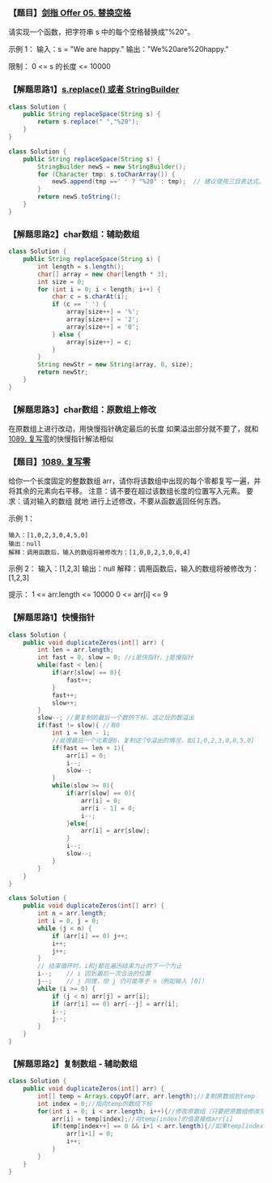 ### 【题目】[剑指 Offer 05. 替换空格](https://leetcode-cn.com/problems/ti-huan-kong-ge-lcof/)
请实现一个函数，把字符串 s 中的每个空格替换成"%20"。

示例 1：
	输入：s = "We are happy."
	输出："We%20are%20happy."

限制：
0 <= s 的长度 <= 10000

### 【解题思路1】[s.replace() 或者 StringBuilder](https://leetcode-cn.com/problems/ti-huan-kong-ge-lcof/solution/2chong-jie-fa-replacebian-li-by-xiao-bai-323/)

```java
class Solution {
    public String replaceSpace(String s) {
        return s.replace(" ","%20");
    }
}
```

```java
class Solution {
    public String replaceSpace(String s) {
        StringBuilder newS = new StringBuilder();
        for (Character tmp: s.toCharArray()) {
            newS.append(tmp ==' ' ? "%20" : tmp);  // 建议使用三目表达式。相等于if else
        }
        return newS.toString();
    }
}
```

### 【解题思路2】char数组：辅助数组

```java
class Solution {
    public String replaceSpace(String s) {
        int length = s.length();
        char[] array = new char[length * 3];
        int size = 0;
        for (int i = 0; i < length; i++) {
            char c = s.charAt(i);
            if (c == ' ') {
                array[size++] = '%';
                array[size++] = '2';
                array[size++] = '0';
            } else {
                array[size++] = c;
            }
        }
        String newStr = new String(array, 0, size);
        return newStr;
    }
}
```

### 【解题思路3】char数组：原数组上修改
在原数组上进行改动，用快慢指针确定最后的长度
如果溢出部分就不要了，就和[1089. 复写零](https://blog.csdn.net/XunCiy/article/details/106144746)的快慢指针解法相似



### 【题目】[1089. 复写零](https://leetcode-cn.com/problems/duplicate-zeros/)
给你一个长度固定的整数数组 arr，请你将该数组中出现的每个零都复写一遍，并将其余的元素向右平移。
注意：请不要在超过该数组长度的位置写入元素。
要求：请对输入的数组 就地 进行上述修改，不要从函数返回任何东西。

示例 1：

	输入：[1,0,2,3,0,4,5,0]
	输出：null
	解释：调用函数后，输入的数组将被修改为：[1,0,0,2,3,0,0,4]
示例 2：
	输入：[1,2,3]
	输出：null
	解释：调用函数后，输入的数组将被修改为：[1,2,3]

提示：
1 <= arr.length <= 10000
0 <= arr[i] <= 9

### 【解题思路1】快慢指针

```java
class Solution {
    public void duplicateZeros(int[] arr) {
        int len = arr.length;
        int fast = 0, slow = 0; //i是快指针，j是慢指针
        while(fast < len){
            if(arr[slow] == 0){
                fast++;
            }
            fast++;
            slow++;
        }
        slow--; //要复制的最后一个数的下标，这之后的数溢出
        if(fast != slow){ //有0
            int i = len - 1;
            //处理最后一个元素是0，复制这个0溢出的情况，如[1,0,2,3,0,0,5,0]
            if(fast == len + 1){
                arr[i] = 0;
                i--;
                slow--;
            }
            while(slow >= 0){
                if(arr[slow] == 0){
                    arr[i] = 0;
                    arr[i - 1] = 0;
                    i--;
                }else{
                    arr[i] = arr[slow];
                }
                i--;
                slow--;
            }
        }
    }
}
```

```java
class Solution {
    public void duplicateZeros(int[] arr) {
        int n = arr.length;
        int i = 0, j = 0;
        while (j < n) {
            if (arr[i] == 0) j++;
            i++;
            j++;
        }
        // 结束循环时，i和j都在遍历结束为止的下一个为止
        i--;    // i 回到最后一次合法的位置
        j--;    // j 同理，但 j 仍可能等于 n（例如输入 [0]）
        while (i >= 0) {
            if (j < n) arr[j] = arr[i];
            if (arr[i] == 0) arr[--j] = arr[i];
            i--;
            j--;
        }
    }
}

```

### 【解题思路2】复制数组 - 辅助数组

```java
class Solution {
	public void duplicateZeros(int[] arr) {
        int[] temp = Arrays.copyOf(arr, arr.length);//复制原数组到temp
        int index = 0;//指向temp的数组下标
        for(int i = 0; i < arr.length; i++){//修改原数组（只要把原数组修改完就行，temp数组可能未遍历完）
            arr[i] = temp[index];//将temp[index]的值直接给arr[i]
            if(temp[index++] == 0 && i+1 < arr.length){//如果temp[index]==0的话，考虑补0
                arr[i+1] = 0;
                i++;
            }
        } 
    }
}
```